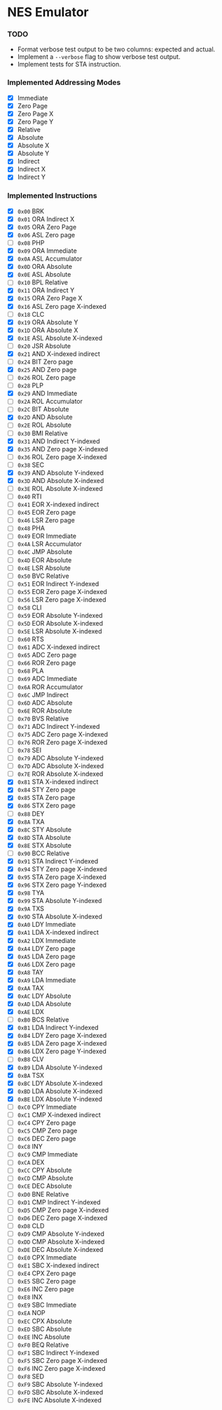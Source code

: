 # NES Emulator

### TODO

- Format verbose test output to be two columns: expected and actual.
- Implement a `--verbose` flag to show verbose test output.
- Implement tests for STA instruction.

### Implemented Addressing Modes

- [x] Immediate
- [x] Zero Page
- [x] Zero Page X
- [x] Zero Page Y
- [x] Relative
- [x] Absolute
- [x] Absolute X
- [x] Absolute Y
- [x] Indirect
- [x] Indirect X
- [x] Indirect Y

### Implemented Instructions

- [x] `0x00` BRK
- [x] `0x01` ORA Indirect X
- [x] `0x05` ORA Zero Page
- [x] `0x06` ASL Zero page
- [ ] `0x08` PHP
- [x] `0x09` ORA Immediate
- [x] `0x0A` ASL Accumulator
- [x] `0x0D` ORA Absolute
- [x] `0x0E` ASL Absolute
- [ ] `0x10` BPL Relative
- [x] `0x11` ORA Indirect Y
- [x] `0x15` ORA Zero Page X
- [x] `0x16` ASL Zero page X-indexed
- [ ] `0x18` CLC
- [x] `0x19` ORA Absolute Y
- [x] `0x1D` ORA Absolute X
- [x] `0x1E` ASL Absolute X-indexed
- [ ] `0x20` JSR Absolute
- [x] `0x21` AND X-indexed indirect
- [ ] `0x24` BIT Zero page
- [x] `0x25` AND Zero page
- [ ] `0x26` ROL Zero page
- [ ] `0x28` PLP
- [x] `0x29` AND Immediate
- [ ] `0x2A` ROL Accumulator
- [ ] `0x2C` BIT Absolute
- [x] `0x2D` AND Absolute
- [ ] `0x2E` ROL Absolute
- [ ] `0x30` BMI Relative
- [x] `0x31` AND Indirect Y-indexed
- [x] `0x35` AND Zero page X-indexed
- [ ] `0x36` ROL Zero page X-indexed
- [ ] `0x38` SEC
- [x] `0x39` AND Absolute Y-indexed
- [x] `0x3D` AND Absolute X-indexed
- [ ] `0x3E` ROL Absolute X-indexed
- [ ] `0x40` RTI
- [ ] `0x41` EOR X-indexed indirect
- [ ] `0x45` EOR Zero page
- [ ] `0x46` LSR Zero page
- [ ] `0x48` PHA
- [ ] `0x49` EOR Immediate
- [ ] `0x4A` LSR Accumulator
- [ ] `0x4C` JMP Absolute
- [ ] `0x4D` EOR Absolute
- [ ] `0x4E` LSR Absolute
- [ ] `0x50` BVC Relative
- [ ] `0x51` EOR Indirect Y-indexed
- [ ] `0x55` EOR Zero page X-indexed
- [ ] `0x56` LSR Zero page X-indexed
- [ ] `0x58` CLI
- [ ] `0x59` EOR Absolute Y-indexed
- [ ] `0x5D` EOR Absolute X-indexed
- [ ] `0x5E` LSR Absolute X-indexed
- [ ] `0x60` RTS
- [ ] `0x61` ADC X-indexed indirect
- [ ] `0x65` ADC Zero page
- [ ] `0x66` ROR Zero page
- [ ] `0x68` PLA
- [ ] `0x69` ADC Immediate
- [ ] `0x6A` ROR Accumulator
- [ ] `0x6C` JMP Indirect
- [ ] `0x6D` ADC Absolute
- [ ] `0x6E` ROR Absolute
- [ ] `0x70` BVS Relative
- [ ] `0x71` ADC Indirect Y-indexed
- [ ] `0x75` ADC Zero page X-indexed
- [ ] `0x76` ROR Zero page X-indexed
- [ ] `0x78` SEI
- [ ] `0x79` ADC Absolute Y-indexed
- [ ] `0x7D` ADC Absolute X-indexed
- [ ] `0x7E` ROR Absolute X-indexed
- [x] `0x81` STA X-indexed indirect
- [x] `0x84` STY Zero page
- [x] `0x85` STA Zero page
- [x] `0x86` STX Zero page
- [ ] `0x88` DEY
- [x] `0x8A` TXA
- [x] `0x8C` STY Absolute
- [x] `0x8D` STA Absolute
- [x] `0x8E` STX Absolute
- [ ] `0x90` BCC Relative
- [x] `0x91` STA Indirect Y-indexed
- [x] `0x94` STY Zero page X-indexed
- [x] `0x95` STA Zero page X-indexed
- [x] `0x96` STX Zero page Y-indexed
- [x] `0x98` TYA
- [x] `0x99` STA Absolute Y-indexed
- [x] `0x9A` TXS
- [x] `0x9D` STA Absolute X-indexed
- [x] `0xA0` LDY Immediate
- [x] `0xA1` LDA X-indexed indirect
- [x] `0xA2` LDX Immediate
- [x] `0xA4` LDY Zero page
- [x] `0xA5` LDA Zero page
- [x] `0xA6` LDX Zero page
- [x] `0xA8` TAY
- [x] `0xA9` LDA Immediate
- [x] `0xAA` TAX
- [x] `0xAC` LDY Absolute
- [x] `0xAD` LDA Absolute
- [x] `0xAE` LDX
- [ ] `0xB0` BCS Relative
- [x] `0xB1` LDA Indirect Y-indexed
- [x] `0xB4` LDY Zero page X-indexed
- [x] `0xB5` LDA Zero page X-indexed
- [x] `0xB6` LDX Zero page Y-indexed
- [ ] `0xB8` CLV
- [x] `0xB9` LDA Absolute Y-indexed
- [x] `0xBA` TSX
- [x] `0xBC` LDY Absolute X-indexed
- [x] `0xBD` LDA Absolute X-indexed
- [x] `0xBE` LDX Absolute Y-indexed
- [ ] `0xC0` CPY Immediate
- [ ] `0xC1` CMP X-indexed indirect
- [ ] `0xC4` CPY Zero page
- [ ] `0xC5` CMP Zero page
- [ ] `0xC6` DEC Zero page
- [ ] `0xC8` INY
- [ ] `0xC9` CMP Immediate
- [ ] `0xCA` DEX
- [ ] `0xCC` CPY Absolute
- [ ] `0xCD` CMP Absolute
- [ ] `0xCE` DEC Absolute
- [ ] `0xD0` BNE Relative
- [ ] `0xD1` CMP Indirect Y-indexed
- [ ] `0xD5` CMP Zero page X-indexed
- [ ] `0xD6` DEC Zero page X-indexed
- [ ] `0xD8` CLD
- [ ] `0xD9` CMP Absolute Y-indexed
- [ ] `0xDD` CMP Absolute X-indexed
- [ ] `0xDE` DEC Absolute X-indexed
- [ ] `0xE0` CPX Immediate
- [ ] `0xE1` SBC X-indexed indirect
- [ ] `0xE4` CPX Zero page
- [ ] `0xE5` SBC Zero page
- [ ] `0xE6` INC Zero page
- [ ] `0xE8` INX
- [ ] `0xE9` SBC Immediate
- [ ] `0xEA` NOP
- [ ] `0xEC` CPX Absolute
- [ ] `0xED` SBC Absolute
- [ ] `0xEE` INC Absolute
- [ ] `0xF0` BEQ Relative
- [ ] `0xF1` SBC Indirect Y-indexed
- [ ] `0xF5` SBC Zero page X-indexed
- [ ] `0xF6` INC Zero page X-indexed
- [ ] `0xF8` SED
- [ ] `0xF9` SBC Absolute Y-indexed
- [ ] `0xFD` SBC Absolute X-indexed
- [ ] `0xFE` INC Absolute X-indexed

